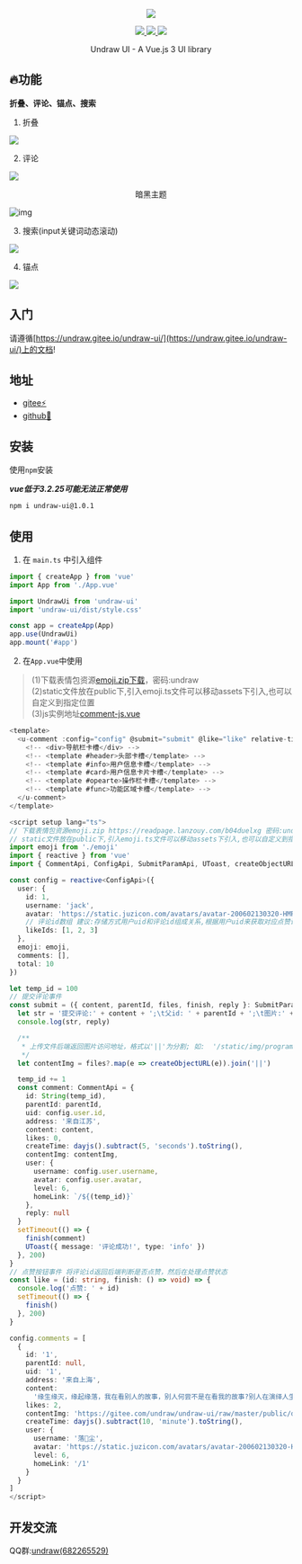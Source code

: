   <p align="center">
    <img src="https://s2.loli.net/2022/04/19/m4aqSs6DINYCLjG.png">
  </p>
<p align="center">
   <a href="https://www.npmjs.org/package/undraw-ui">
    <img src="https://img.shields.io/npm/v/undraw-ui.svg">
  </a>
  <a href="https://npmcharts.com/compare/undraw-ui?minimal=true">
    <img src="https://img.shields.io/npm/dt/undraw-ui.svg">
  </a>
  <a href="https://github.com/vuejs/core">
    <img src="https://img.shields.io/badge/dependencies-vue%E2%89%A53.2.25-green">
  </a>



<p align="center">Undraw UI - A Vue.js 3 UI library</p>

## 🔥功能

**折叠、评论、锚点、搜索**



1. 折叠

![](https://s2.loli.net/2022/04/28/frd5h8bulF7SZK6.png)


2. 评论

![](https://s2.loli.net/2022/04/28/HtGWBxsJ5LljDEU.png)

<p style="text-align: center">暗黑主题<p>

![img](https://gitee.com/undraw/undraw-ui/raw/master/public/docs/comment-dark.png)

3. 搜索(input关键词动态滚动)

![](https://s2.loli.net/2022/06/22/juvX79t6OPcaWZs.png)

4. 锚点

![](https://s2.loli.net/2022/04/30/r2XbGviK8FqUoRQ.png)

## 入门

请遵循[https://undraw.gitee.io/undraw-ui/](https://undraw.gitee.io/undraw-ui/)上的文档!

## 地址

- [gitee⚡️](https://gitee.com/undraw/undraw-ui)
- [github📌](https://github.com/readpage/undraw-ui)

## 安装

使用`npm`安装

***vue低于3.2.25可能无法正常使用***
```bash
npm i undraw-ui@1.0.1
```



## 使用

1. 在 `main.ts` 中引入组件

```ts
import { createApp } from 'vue'
import App from './App.vue'

import UndrawUi from 'undraw-ui'
import 'undraw-ui/dist/style.css'

const app = createApp(App)
app.use(UndrawUi)
app.mount('#app')
```

2. 在`App.vue`中使用
> (1)下载表情包资源[emoji.zip下载](https://readpage.lanzouy.com/b04duelxg)，密码:undraw  
> (2)static文件放在public下,引入emoji.ts文件可以移动assets下引入,也可以自定义到指定位置  
> (3)js实例地址[comment-js.vue](https://undraw.gitee.io/undraw-ui/guide/usage.html)


```ts
<template>
  <u-comment :config="config" @submit="submit" @like="like" relative-time>
    <!-- <div>导航栏卡槽</div> -->
    <!-- <template #header>头部卡槽</template> -->
    <!-- <template #info>用户信息卡槽</template> -->
    <!-- <template #card>用户信息卡片卡槽</template> -->
    <!-- <template #opearte>操作栏卡槽</template> -->
    <!-- <template #func>功能区域卡槽</template> -->
  </u-comment>
</template>

<script setup lang="ts">
// 下载表情包资源emoji.zip https://readpage.lanzouy.com/b04duelxg 密码:undraw
// static文件放在public下,引入emoji.ts文件可以移动assets下引入,也可以自定义到指定位置
import emoji from './emoji'
import { reactive } from 'vue'
import { CommentApi, ConfigApi, SubmitParamApi, UToast, createObjectURL, dayjs } from 'undraw-ui'

const config = reactive<ConfigApi>({
  user: {
    id: 1,
    username: 'jack',
    avatar: 'https://static.juzicon.com/avatars/avatar-200602130320-HMR2.jpeg?x-oss-process=image/resize,w_100',
    // 评论id数组 建议:存储方式用户uid和评论id组成关系,根据用户uid来获取对应点赞评论id,然后加入到数组中返回
    likeIds: [1, 2, 3]
  },
  emoji: emoji,
  comments: [],
  total: 10
})

let temp_id = 100
// 提交评论事件
const submit = ({ content, parentId, files, finish, reply }: SubmitParamApi) => {
  let str = '提交评论:' + content + ';\t父id: ' + parentId + ';\t图片:' + files + ';\t被回复评论:'
  console.log(str, reply)

  /**
   * 上传文件后端返回图片访问地址，格式以'||'为分割; 如:  '/static/img/program.gif||/static/img/normal.webp'
   */
  let contentImg = files?.map(e => createObjectURL(e)).join('||')

  temp_id += 1
  const comment: CommentApi = {
    id: String(temp_id),
    parentId: parentId,
    uid: config.user.id,
    address: '来自江苏',
    content: content,
    likes: 0,
    createTime: dayjs().subtract(5, 'seconds').toString(),
    contentImg: contentImg,
    user: {
      username: config.user.username,
      avatar: config.user.avatar,
      level: 6,
      homeLink: `/${(temp_id)}`
    },
    reply: null
  }
  setTimeout(() => {
    finish(comment)
    UToast({ message: '评论成功!', type: 'info' })
  }, 200)
}
// 点赞按钮事件 将评论id返回后端判断是否点赞，然后在处理点赞状态
const like = (id: string, finish: () => void) => {
  console.log('点赞: ' + id)
  setTimeout(() => {
    finish()
  }, 200)
}

config.comments = [
  {
    id: '1',
    parentId: null,
    uid: '1',
    address: '来自上海',
    content:
      '缘生缘灭，缘起缘落，我在看别人的故事，别人何尝不是在看我的故事?别人在演绎人生，我又何尝不是在这场戏里?谁的眼神沧桑了谁?我的眼神，只是沧桑了自己[喝酒]',
    likes: 2,
    contentImg: 'https://gitee.com/undraw/undraw-ui/raw/master/public/docs/normal.webp',
    createTime: dayjs().subtract(10, 'minute').toString(),
    user: {
      username: '落🤍尘',
      avatar: 'https://static.juzicon.com/avatars/avatar-200602130320-HMR2.jpeg?x-oss-process=image/resize,w_100',
      level: 6,
      homeLink: '/1'
    }
  }
]
</script>

```


## 开发交流

QQ群:[undraw(682265529)](https://jq.qq.com/?_wv=1027&k=NsgARkfw)

